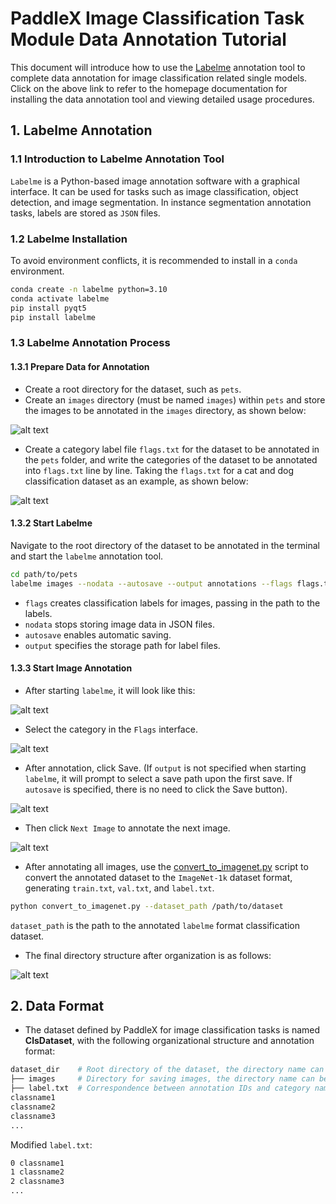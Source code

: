 # PaddleX Image Classification Task Module Data Annotation Tutorial

This document will introduce how to use the [Labelme](https://github.com/wkentaro/labelme) annotation tool to complete data annotation for image classification related single models. 
Click on the above link to refer to the homepage documentation for installing the data annotation tool and viewing detailed usage procedures.

## 1. Labelme Annotation
### 1.1 Introduction to Labelme Annotation Tool
`Labelme` is a Python-based image annotation software with a graphical interface. It can be used for tasks such as image classification, object detection, and image segmentation. In instance segmentation annotation tasks, labels are stored as `JSON` files.

### 1.2 Labelme Installation
To avoid environment conflicts, it is recommended to install in a `conda` environment.

```bash
conda create -n labelme python=3.10
conda activate labelme
pip install pyqt5
pip install labelme
```

### 1.3 Labelme Annotation Process
#### 1.3.1 Prepare Data for Annotation
* Create a root directory for the dataset, such as `pets`.
* Create an `images` directory (must be named `images`) within `pets` and store the images to be annotated in the `images` directory, as shown below:

![alt text](https://raw.githubusercontent.com/cuicheng01/PaddleX_doc_images/main/images/data_prepare/image_classification/01.png)

* Create a category label file `flags.txt` for the dataset to be annotated in the `pets` folder, and write the categories of the dataset to be annotated into `flags.txt` line by line. Taking the `flags.txt` for a cat and dog classification dataset as an example, as shown below:

![alt text](https://raw.githubusercontent.com/cuicheng01/PaddleX_doc_images/main/images/data_prepare/image_classification/02.png)

#### 1.3.2 Start Labelme
Navigate to the root directory of the dataset to be annotated in the terminal and start the `labelme` annotation tool.

```bash
cd path/to/pets
labelme images --nodata --autosave --output annotations --flags flags.txt
```
* `flags` creates classification labels for images, passing in the path to the labels.
* `nodata` stops storing image data in JSON files.
* `autosave` enables automatic saving.
* `output` specifies the storage path for label files.

#### 1.3.3 Start Image Annotation
* After starting `labelme`, it will look like this:

![alt text](https://raw.githubusercontent.com/cuicheng01/PaddleX_doc_images/main/images/data_prepare/image_classification/03.png)
* Select the category in the `Flags` interface.

![alt text](https://raw.githubusercontent.com/cuicheng01/PaddleX_doc_images/main/images/data_prepare/image_classification/04.png)

* After annotation, click Save. (If `output` is not specified when starting `labelme`, it will prompt to select a save path upon the first save. If `autosave` is specified, there is no need to click the Save button).

![alt text](https://raw.githubusercontent.com/cuicheng01/PaddleX_doc_images/main/images/data_prepare/image_classification/05.png)
* Then click `Next Image` to annotate the next image.

![alt text](https://raw.githubusercontent.com/cuicheng01/PaddleX_doc_images/main/images/data_prepare/image_classification/06.png)

* After annotating all images, use the [convert_to_imagenet.py](https://paddle-model-ecology.bj.bcebos.com/paddlex/PaddleX3.0/doc_images/applications/image_classification_dataset_prepare/convert_to_imagenet.py) script to convert the annotated dataset to the `ImageNet-1k` dataset format, generating `train.txt`, `val.txt`, and `label.txt`.

```bash
python convert_to_imagenet.py --dataset_path /path/to/dataset
```
`dataset_path` is the path to the annotated `labelme` format classification dataset.

* The final directory structure after organization is as follows:

![alt text](https://raw.githubusercontent.com/cuicheng01/PaddleX_doc_images/main/images/data_prepare/image_classification/07.png)

## 2. Data Format
* The dataset defined by PaddleX for image classification tasks is named **ClsDataset**, with the following organizational structure and annotation format:

```bash
dataset_dir    # Root directory of the dataset, the directory name can be changed
├── images     # Directory for saving images, the directory name can be changed, but note the correspondence with the content of train.txt and val.txt
├── label.txt  # Correspondence between annotation IDs and category names, the file name cannot```bash
classname1
classname2
classname3
...
```
Modified `label.txt`:

```bash
0 classname1
1 classname2
2 classname3
...